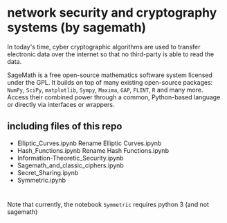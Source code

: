 # network security and cryptography systems (by sagemath)  

In today's time, cyber cryptographic algorithms are used to transfer electronic data over the internet so that no third-party is able to read the data.  

SageMath is a free open-source mathematics software system licensed under the GPL. It builds on top of many existing open-source packages: `NumPy`, `SciPy`, `matplotlib`, `Sympy`, `Maxima`, `GAP`, `FLINT`, `R` and many more. Access their combined power through a common, Python-based language or directly via interfaces or wrappers.  

## including files of this repo  

- Elliptic_Curves.ipynb	Rename Elliptic Curves.ipynb
- Hash_Functions.ipynb	Rename Hash Functions.ipynb
- Information-Theoretic_Security.ipynb
- Sagemath_and_classic_ciphers.ipynb
- Secret_Sharing.ipynb
- Symmetric.ipynb

#

Note that currently, the notebook `Symmetric` requires python 3 (and not sagemath)  
